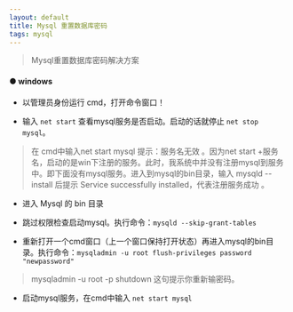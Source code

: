 ```yaml
---
layout: default
title: Mysql 重置数据库密码
tags: mysql
---
```

> Mysql重置数据库密码解决方案


#### ● windows
- 以管理员身份运行 cmd，打开命令窗口！

- 输入  ```net start``` 查看mysql服务是否启动。启动的话就停止  ``net stop mysql``。

> 在 cmd中输入net start mysql 提示：服务名无效 。因为net start +服务名，启动的是win下注册的服务。此时，我系统中并没有注册mysql到服务中。即下面没有mysql服务。进入到mysql的bin目录，输入 mysqld --install 后提示 Service successfully installed，代表注册服务成功 。

- 进入 Mysql 的 bin 目录

- 跳过权限检查启动mysql。执行命令：``` mysqld --skip-grant-tables ```

- 重新打开一个cmd窗口（上一个窗口保持打开状态）再进入mysql的bin目录。执行命令：``` mysqladmin -u root flush-privileges password "newpassword" ```

> mysqladmin -u root -p shutdown  这句提示你重新输密码。

- 启动mysql服务，在cmd中输入 ``` net start mysql ```
